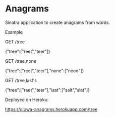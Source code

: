 # Anagrams

Sinatra application to create anagrams from words.

Example

GET /tree

{"tree":["reet","teer"]}

GET /tree,none

{"tree":["reet","teer"],"none":["neon"]}

GET /tree,last's

{"tree":["reet","teer"],"last":["salt","slat"]}

Deployed on Heroku:

https://diowa-anagrams.herokuapp.com/tree
